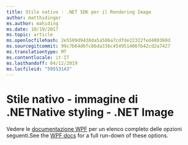 ```yaml
---
title: Stile nativo - .NET SDK per il Rendering Image
author: matthidinger
ms.author: mahiding
ms.date: 10/19/2017
ms.topic: article
ms.openlocfilehash: 2e5589d9438da5a586a7cdfde22322fed408360d
ms.sourcegitcommit: 99c7b64d6fc66da336c454951406fb42cd2a7427
ms.translationtype: MT
ms.contentlocale: it-IT
ms.lasthandoff: 04/12/2019
ms.locfileid: "59553143"
---
```

# <a name="native-styling---net-image"></a><span data-ttu-id="37cee-102">Stile nativo - immagine di .NET</span><span class="sxs-lookup"><span data-stu-id="37cee-102">Native styling - .NET Image</span></span>

<span data-ttu-id="37cee-103">Vedere le [documentazione WPF](../net-wpf/getting-started.md) per un elenco completo delle opzioni seguenti.</span><span class="sxs-lookup"><span data-stu-id="37cee-103">See the [WPF docs](../net-wpf/getting-started.md) for a full run-down of these options.</span></span>